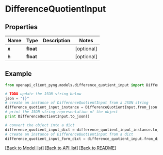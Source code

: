 # DifferenceQuotientInput


## Properties
Name | Type | Description | Notes
------------ | ------------- | ------------- | -------------
**x** | **float** |  | [optional] 
**h** | **float** |  | [optional] 

## Example

```python
from openapi_client_pyng.models.difference_quotient_input import DifferenceQuotientInput

# TODO update the JSON string below
json = "{}"
# create an instance of DifferenceQuotientInput from a JSON string
difference_quotient_input_instance = DifferenceQuotientInput.from_json(json)
# print the JSON string representation of the object
print DifferenceQuotientInput.to_json()

# convert the object into a dict
difference_quotient_input_dict = difference_quotient_input_instance.to_dict()
# create an instance of DifferenceQuotientInput from a dict
difference_quotient_input_form_dict = difference_quotient_input.from_dict(difference_quotient_input_dict)
```
[[Back to Model list]](../README.md#documentation-for-models) [[Back to API list]](../README.md#documentation-for-api-endpoints) [[Back to README]](../README.md)


